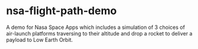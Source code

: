 # nsa-flight-path-demo
A demo for Nasa Space Apps which includes a simulation of 3 choices of air-launch platforms traversing to their altitude and drop a rocket to deliver a payload to Low Earth Orbit.
